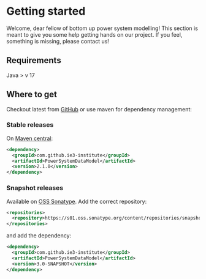 # Getting started

Welcome, dear fellow of bottom up power system modelling!
This section is meant to give you some help getting hands on our project.
If you feel, something is missing, please contact us!

## Requirements

Java > v 17

## Where to get

Checkout latest from [GitHub](https://github.com/ie3-institute/PowerSystemDataModel) or use maven for dependency
management:

### Stable releases

On [Maven central](https://search.maven.org/artifact/com.github.ie3-institute/PowerSystemDataModel):

```xml
<dependency>
  <groupId>com.github.ie3-institute</groupId>
  <artifactId>PowerSystemDataModel</artifactId>
  <version>2.1.0</version>
</dependency>
```

### Snapshot releases

Available on [OSS Sonatype](https://s01.oss.sonatype.org/).
Add the correct repository:

```xml
<repositories>
  <repository>https://s01.oss.sonatype.org/content/repositories/snapshots</repository>
</repositories>
```

and add the dependency:

```xml
<dependency>
  <groupId>com.github.ie3-institute</groupId>
  <artifactId>PowerSystemDataModel</artifactId>
  <version>3.0-SNAPSHOT</version>
</dependency>
```
